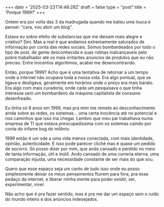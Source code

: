 +++
date = '2025-03-23T14:46:28Z'
draft = false
type = "post"
title = 'Porque 1999?'
+++

Ontem era por volta das 3 da madrugada quando me bateu uma louca e pensei: "cara, vou abrir um blog". 

Estava eu sobre efeito de substancias que me deixam mais alegre e criativo? Sim. Mas a real é que andamos extremamente saturados de informação por conta das redes sociais. Somos bombardeados por todo o tipo de post, de gente desconhecida e suas rotinas inalcançaveis pelo pobre trabalhador até os mais irritantes anuncios de produtos que eu não preciso. Entre trocentos algoritimos, acabei me desencontrando.

Então, porque 1999? Acho que é uma tentativa de retornar a um tempo onde a internet não ocupava toda a nossa vida. Era algo pontual, que se ligava e desligava, geralmente em horários onde o preço era mais barato. Era algo com mais curadoria, onde cada um pesquisava o que tinha interesse sem um bombardeiro da máquina capitalista de consumo desenfreado.

Eu tinha só 8 anos em 1999, mas pra mim me remete ao desconhecimento ainda sobre as redes, os sistemas... uma certa inocência até no potencial e nos caminhos que isso iria chegar. Lembro que meu pai trabalhava numa empresa de TI que estava preocupadissima com os sistemas caindo por conta do infame bug do milênio. 

1999 então é um ode a uma vida menos conectada, com mais identidade, opinião, autenticidade. E isso pode parecer clichê mas é quase um pedido de socorro. Só posso dizer por mim, que ando cansado e perdido no meio de tanta informação, útil e inútil. Ando cansado de uma correria eterna, uma comparação injusta, uma necessidade constante de ser mais do que sou. 

Quero que esse espaço seja um canto de tudo isso onde eu posso simplesmente deixar os meus pensamentos fluirem para fora, pra esse pedaço da internet, e liberar minha mente para poder existir, ser, experimentar, viver.

Não acho que é pra fazer sentido, mas é pra me dar um espaço sem o ruído do mundo inteiro e dos anúncios indesejados.